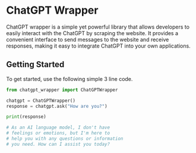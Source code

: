 # ChatGPT Wrapper

ChatGPT wrapper is a simple yet powerful library that allows developers to easily interact with the ChatGPT by scraping the website. It provides a convenient interface to send messages to the website and receive responses, making it easy to integrate ChatGPT into your own applications.

## Getting Started

To get started, use the following simple 3 line code.

```python
from chatgpt_wrapper import ChatGPTWrapper

chatgpt = ChatGPTWrapper()
response = chatgpt.ask("How are you?")

print(response)

# As an AI language model, I don't have
# feelings or emotions, but I'm here to
# help you with any questions or information
# you need. How can I assist you today?
```
